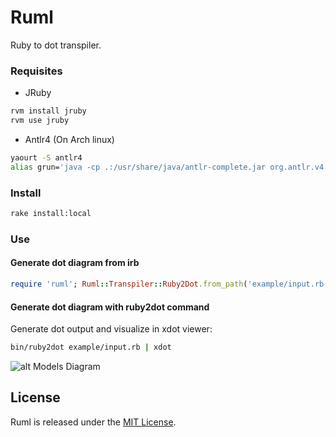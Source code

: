 # Ruml

Ruby to dot transpiler.

###  Requisites

* JRuby
```bash
rvm install jruby
rvm use jruby
```

* Antlr4 (On Arch linux)
```bash
yaourt -S antlr4
alias grun='java -cp .:/usr/share/java/antlr-complete.jar org.antlr.v4.runtime.misc.TestRig "$@"'
```

### Install

```bash
rake install:local
```

### Use

#### Generate dot diagram from irb

```ruby
require 'ruml'; Ruml::Transpiler::Ruby2Dot.from_path('example/input.rb').compile
```

#### Generate dot diagram with ruby2dot command

Generate dot output and visualize in xdot viewer:
```bash
bin/ruby2dot example/input.rb | xdot
```

![alt Models Diagram](https://raw.githubusercontent.com/adrianmarino/ruml/master/example/output.png)

## License

Ruml is released under the [MIT License](http://www.opensource.org/licenses/MIT).

